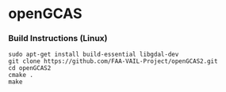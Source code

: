 # openGCAS

### Build Instructions (Linux)

```shell
sudo apt-get install build-essential libgdal-dev
git clone https://github.com/FAA-VAIL-Project/openGCAS2.git
cd openGCAS2
cmake .
make
```
